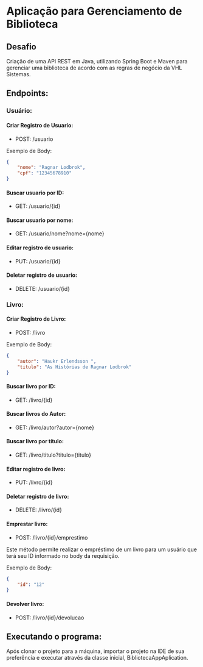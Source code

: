 # Aplicação para Gerenciamento de Biblioteca
## Desafio
Criação de uma API REST em Java, utilizando Spring Boot e Maven para gerenciar uma biblioteca de acordo com as regras de negócio da VHL Sistemas.

## Endpoints:

### Usuário:

#### Criar Registro de Usuario:
- POST: /usuario

Exemplo de Body:
```json
{
    "nome": "Ragnar Lodbrok",
    "cpf": "12345678910"
}
```

#### Buscar usuario por ID:
- GET: /usuario/{id}
    
#### Buscar usuario por nome:
- GET: /usuario/nome?nome={nome}

#### Editar registro de usuario:
- PUT: /usuario/{id}

#### Deletar registro de usuario:
- DELETE: /usuario/{id}

### Livro:


#### Criar Registro de Livro:
- POST: /livro

Exemplo de Body:
```json
{
    "autor": "Haukr Erlendsson ",
    "titulo": "As Histórias de Ragnar Lodbrok"
}
```

#### Buscar livro por ID:
- GET: /livro/{id}
    
#### Buscar livros do Autor:
- GET: /livro/autor?autor={nome}

#### Buscar livro por título:
- GET: /livro/titulo?titulo={titulo}

#### Editar registro de livro:
- PUT: /livro/{id}

#### Deletar registro de livro:
- DELETE: /livro/{id}

#### Emprestar livro:
- POST: /livro/{id}/emprestimo

Este método permite realizar o empréstimo de um livro para um usuário que terá seu ID informado no body da requisição.

Exemplo de Body:
```json
{
    "id": "12"
}
```

#### Devolver livro:
- POST: /livro/{id}/devolucao

## Executando o programa:

Após clonar o projeto para a máquina, importar o projeto na IDE de sua preferência e executar através da classe inicial, BibliotecaAppAplication.